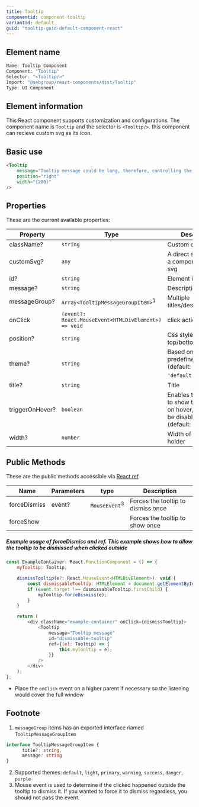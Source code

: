 ```yaml
---
title: Tooltip
componentid: component-tooltip
variantid: default
guid: "tooltip-guid-default-component-react"
---
```


## Element name

```javascript
Name: Tooltip Component
Component: "Tooltip"
Selector: "<Tooltip/>"
Import: "@sebgroup/react-components/dist/Tooltip"
Type: UI Component
```

## Element information

This React component supports customization and configurations. The component name is `Tooltip` and the selector is `<Tooltip/>`. this component can recieve custom svg as its icon.

## Basic use

```html
<Tooltip
    message="Tooltip message could be long, therefore, controlling the position and width is important"
    position="right"
    width="{200}"
/>
```

## Properties

These are the current available properties:

| Property        | Type                                                 | Descrition                                                                                    |
| --------------- | ---------------------------------------------------- | --------------------------------------------------------------------------------------------- |
| className?      | `string`                                             | Custom class                                                                                  |
| customSvg?      | `any`                                                | A direct svg code or a component with svg                                                     |
| id?             | `string`                                             | Element id                                                                                    |
| message?        | `string`                                             | Description                                                                                   |
| messageGroup?   | `Array<TooltipMessageGroupItem>`<sup>1</sup>         | Multiple titles/descriptions                                                                  |
| onClick         | `(event?: React.MouseEvent<HTMLDivElement>) => void` | click action                                                                                  |
| position?       | `string`                                             | Css style positions: top/bottom/left/right                                                    |
| theme?          | `string`                                             | Based on SEB predefined colors. (default: `'default'`)<sup>2</sup>                            |
| title?          | `string`                                             | Title                                                                                         |
| triggerOnHover? | `boolean`                                            | Enables the ability to show the tooltip on hover, click will be disabled (default: `'false'`) |
| width?          | `number`                                             | Width of the text holder                                                                      |

## Public Methods

These are the public methods accessible via [React ref](https://reactjs.org/docs/refs-and-the-dom.html)

| Name         | Parameters | type                     | Description                        |
| ------------ | ---------- | ------------------------ | ---------------------------------- |
| forceDismiss | event?     | `MouseEvent`<sup>3</sup> | Forces the tooltip to dismiss once |
| forceShow    |            |                          | Forces the tooltip to show once    |

##### Example usage of forceDismiss and ref. This example shows how to allow the tooltip to be dismissed when clicked outside

```javascript
const ExampleContainer: React.FunctionComponent = () => {
    myTooltip: Tooltip;

    dismissTooltip(e?: React.MouseEvent<HTMLDivElement>): void {
        const dismissableTooltip: HTMLElement = document.getElementById("dismissable-tooltip");
        if (event.target !== dismissableTooltip.firstChild) {
            myTooltip.forceDismiss(e);
        }
    }

    return (
        <div className="example-container" onClick={dismissTooltip}>
            <Tooltip
                message="Tooltip message"
                id="dismissable-tooltip"
                ref={(el: Tooltip) => {
                    this.myTooltip = el;
                }}
            />
        </div>
    );
};
```
* Place the `onClick` event on a higher parent if necessary so the listening would cover the full window

## Footnote

1. `messageGroup` items has an exported interface named `TooltipMessageGroupItem`

```typescript
interface TooltipMessageGroupItem {
      title?: string,
      message: string
}
```

2. Supported themes: `default`, `light`, `primary`, `warning`, `success`, `danger`, `purple`
3. Mouse event is used to determine if the clicked happened outside the tooltip to dismiss it. If you wanted to force it to dismiss regardless, you should not pass the event.
